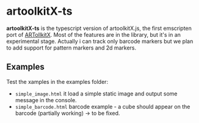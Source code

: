 # artoolkitX-ts
**artoolkitX-ts** is the typescript version of artoolkitX.js, the first emscripten port of [ARTollkitX](https:://github.com/artoolkitx/artoolkitx).
Most of the features are in the library, but it's in an experimental stage. Actually i can track only barcode markers but we plan to add support for pattern markers and 2d markers.

## Examples
Test the xamples in the examples folder:
- `simple_image.html` it load a simple static image and output some message in the console.
- `simple_barcode.html` barcode example - a cube should appear on the barcode (partially working) -> to be fixed.